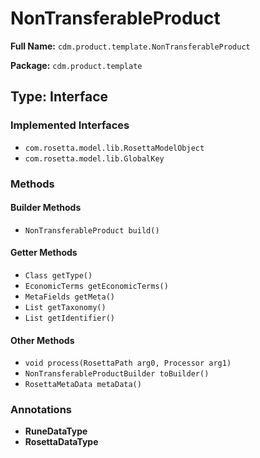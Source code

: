 # NonTransferableProduct

**Full Name:** `cdm.product.template.NonTransferableProduct`

**Package:** `cdm.product.template`

## Type: Interface

### Implemented Interfaces

- `com.rosetta.model.lib.RosettaModelObject`
- `com.rosetta.model.lib.GlobalKey`

### Methods

#### Builder Methods

- `NonTransferableProduct build()`

#### Getter Methods

- `Class getType()`
- `EconomicTerms getEconomicTerms()`
- `MetaFields getMeta()`
- `List getTaxonomy()`
- `List getIdentifier()`

#### Other Methods

- `void process(RosettaPath arg0, Processor arg1)`
- `NonTransferableProductBuilder toBuilder()`
- `RosettaMetaData metaData()`

### Annotations

- **RuneDataType**
- **RosettaDataType**

